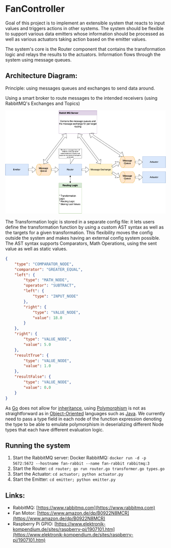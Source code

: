 # FanController

Goal of this project is to implement an extensible system that reacts to input values and triggers actions in other systems. The system should be flexible to support various data emitters whose information should be processed as well as various actuators taking action based on the emitter values.

The system's core is the Router component that contains the transformation logic and relays the results to the actuators. Information flows through the system using message queues.

## Architecture Diagram:
Principle: using messages queues and exchanges to send data around.

Using a smart broker to route messages to the intended receivers (using RabbitMQ's Exchanges and Topics)

![Architecture Diagram](./documentation/FanController.png)

The Transformation logic is stored in a separate config file: it lets users define the transformation function by using a custom AST syntax as well as the targets for a given transformation. This flexibility moves the config outside the system and makes having an external config system possible.
The AST syntax supports Comparators, Math Operations, using the sent value as well as static values.

```json
{
    "type": "COMPARATOR_NODE",
    "comparator": "GREATER_EQUAL",
    "left": {
        "type": "MATH_NODE",
        "operator": "SUBTRACT",
        "left": {
            "type": "INPUT_NODE"
        },
        "right": {
            "type": "VALUE_NODE",
            "value": 18.0
        }
    },
    "right": {
        "type": "VALUE_NODE",
        "value": 5.0
    },
    "resultTrue": {
        "type": "VALUE_NODE",
        "value": 1.0
    },
    "resultFalse": {
        "type": "VALUE_NODE",
        "value": 0.0
    }
}
```

As [Go](https://go.dev/) does not allow for [inheritance](https://www.geeksforgeeks.org/inheritance-in-golang/), using [Polymorphism](https://en.wikipedia.org/wiki/Polymorphism_(computer_science)) is not as straightforward as in [Object-Oriented](https://www.techtarget.com/searchapparchitecture/definition/object-oriented-programming-OOP) languages such as [Java](https://www.java.com/en/). We currently need to pass a type field in each node of the function expression denoting the type to be able to emulate polymorphism in deserializing different Node types that each have different evaluation logic.

## Running the system
1. Start the RabbitMQ server: Docker RabbitMQ: ```docker run -d -p 5672:5672 --hostname fan-rabbit --name fan-rabbit rabbitmq:3```
2. Start the Router: ```cd router; go run router.go transformer.go types.go```
3. Start the Actuator: ```cd actuator; python actuator.py```
4. Start the Emitter: ```cd emitter; python emitter.py```

## Links:
* RabbitMQ: [https://www.rabbitmq.com](https://www.rabbitmq.com)
* Fan Motor: [https://www.amazon.de/dp/B0922N8MCR](https://www.amazon.de/dp/B0922N8MCR)
* Raspberry Pi GPIO: [https://www.elektronik-kompendium.de/sites/raspberry-pi/1907101.htm](https://www.elektronik-kompendium.de/sites/raspberry-pi/1907101.htm)
